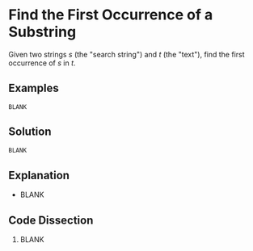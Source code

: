 # Find the First Occurrence of a Substring
Given two strings _s_ (the "search string") and _t_ (the "text"), find the first occurrence of _s_ in _t_.
  
## Examples
```
BLANK
```
  
## Solution
```python
BLANK
```
  
## Explanation
* BLANK
  
## Code Dissection
1. BLANK